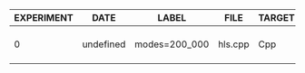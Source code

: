 | EXPERIMENT | DATE      | LABEL         | FILE    | TARGET | INPUTS | OUTPUTS | BOARD                 | SOURCE   | DSP_PCT | FF_PCT | LUT_PCT | BRAM_PCT | LAT_PCT  | DSP_N | FF_N   | LUT_N  | BRAM_N | LAT_N | UMO  | NSAMPLES | SAMPLE_RATE | SAMPLE_WIDTH | FAUST_MCD | XVERSION | SYVERSION | SYBRANCH | SYCOMMIT                                 | AUTHOR    |
|------------|-----------|---------------|---------|--------|--------|---------|-----------------------|----------|---------|--------|---------|----------|----------|-------|--------|--------|--------|-------|------|----------|-------------|--------------|-----------|----------|-----------|----------|------------------------------------------|-----------|
| 0          | undefined | modes=200_000 | hls.cpp | Cpp    | 0      | 2       | xczu15eg-ffvb1156-1-e | Estimate | 26.0    | 27.0   | 50.0    | 50.0     | 92.06114 | 943   | 189822 | 171299 | 745    | 2356  | true | 512      | 48000       | 24           | 0         | 2024.1   | 0.9.0     | main-dev | 102eb48e7e94e95f2609f408fcfd4b4e5857b4b6 | cedarpark |
